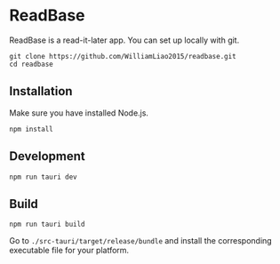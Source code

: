 # ReadBase

ReadBase is a read-it-later app. You can set up locally with git.

```
git clone https://github.com/WilliamLiao2015/readbase.git
cd readbase
```

## Installation

Make sure you have installed Node.js.

```
npm install
```

## Development

```
npm run tauri dev
```

## Build

```
npm run tauri build
```

Go to `./src-tauri/target/release/bundle` and install the corresponding executable file for your platform.

